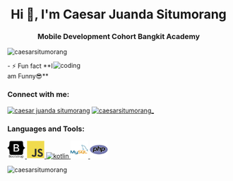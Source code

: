 <h1 align="center">Hi 👋, I'm Caesar Juanda Situmorang</h1>
<h3 align="center">Mobile Development Cohort Bangkit Academy</h3>
<p align="left"> <img src="https://komarev.com/ghpvc/?username=caesarsitumorang&label=Profile%20views&color=0e75b6&style=flat" alt="caesarsitumorang" /> </p>

<img align="right" alt="coding" width="400" src="https://media.tenor.com/NOYF3f82b_gAAAAC/programmer.gif">
- ⚡ Fun fact **I am Funny😎**

<h3 align="left">Connect with me:</h3>
<p align="left">
<a href="https://linkedin.com/in/[caesar juanda situmorang](https://www.linkedin.com/in/caesar-juanda-situmorang-95a618231/)" target="blank"><img align="center" src="https://raw.githubusercontent.com/rahuldkjain/github-profile-readme-generator/master/src/images/icons/Social/linked-in-alt.svg" alt="caesar juanda situmorang" height="30" width="40" /></a>
<a href="https://instagram.com/caesarsitumorang_" target="blank"><img align="center" src="https://raw.githubusercontent.com/rahuldkjain/github-profile-readme-generator/master/src/images/icons/Social/instagram.svg" alt="caesarsitumorang_" height="30" width="40" /></a>
</p>

<h3 align="left">Languages and Tools:</h3>
<p align="left"> <a href="https://getbootstrap.com" target="_blank" rel="noreferrer"> <img src="https://raw.githubusercontent.com/devicons/devicon/master/icons/bootstrap/bootstrap-plain-wordmark.svg" alt="bootstrap" width="40" height="40"/> </a> <a href="https://developer.mozilla.org/en-US/docs/Web/JavaScript" target="_blank" rel="noreferrer"> <img src="https://raw.githubusercontent.com/devicons/devicon/master/icons/javascript/javascript-original.svg" alt="javascript" width="40" height="40"/> </a> <a href="https://kotlinlang.org" target="_blank" rel="noreferrer"> <img src="https://www.vectorlogo.zone/logos/kotlinlang/kotlinlang-icon.svg" alt="kotlin" width="40" height="40"/> </a> <a href="https://www.mysql.com/" target="_blank" rel="noreferrer"> <img src="https://raw.githubusercontent.com/devicons/devicon/master/icons/mysql/mysql-original-wordmark.svg" alt="mysql" width="40" height="40"/> </a> <a href="https://www.php.net" target="_blank" rel="noreferrer"> <img src="https://raw.githubusercontent.com/devicons/devicon/master/icons/php/php-original.svg" alt="php" width="40" height="40"/> </a> </p>

<p><img align="left" src="https://github-readme-stats.vercel.app/api/top-langs?username=caesarsitumorang&show_icons=true&locale=en&layout=compact" alt="caesarsitumorang" /></p>
